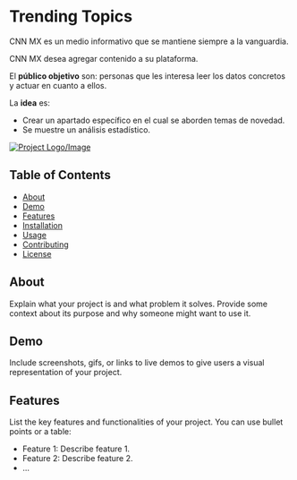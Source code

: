 # Trending Topics

CNN MX es un medio informativo que se mantiene siempre a la vanguardia. 

CNN MX desea agregar contenido a su plataforma. 

El **público objetivo** son:
personas que les interesa leer los datos concretos y actuar en cuanto a ellos.

La **idea** es:

- Crear un apartado específico en el cual se aborden
temas de novedad.
- Se muestre un análisis estadístico.

[![Project Logo/Image](https://upload.wikimedia.org/wikipedia/commons/5/57/X_logo_2023_%28white%29.png)](https://github.com/laucha-cf/Trending_Topic)

## Table of Contents

- [About](#about)
- [Demo](#demo)
- [Features](#features)
- [Installation](#installation)
- [Usage](#usage)
- [Contributing](#contributing)
- [License](#license)

## About

Explain what your project is and what problem it solves. Provide some context about its purpose and why someone might want to use it.

## Demo

Include screenshots, gifs, or links to live demos to give users a visual representation of your project.

## Features

List the key features and functionalities of your project. You can use bullet points or a table:

- Feature 1: Describe feature 1.
- Feature 2: Describe feature 2.
- ...



